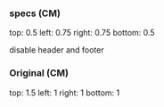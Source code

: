 ### specs (CM)

top: 0.5
left: 0.75
right: 0.75
bottom: 0.5

disable header and footer 


### Original (CM)

top: 1.5
left: 1
right: 1
bottom: 1